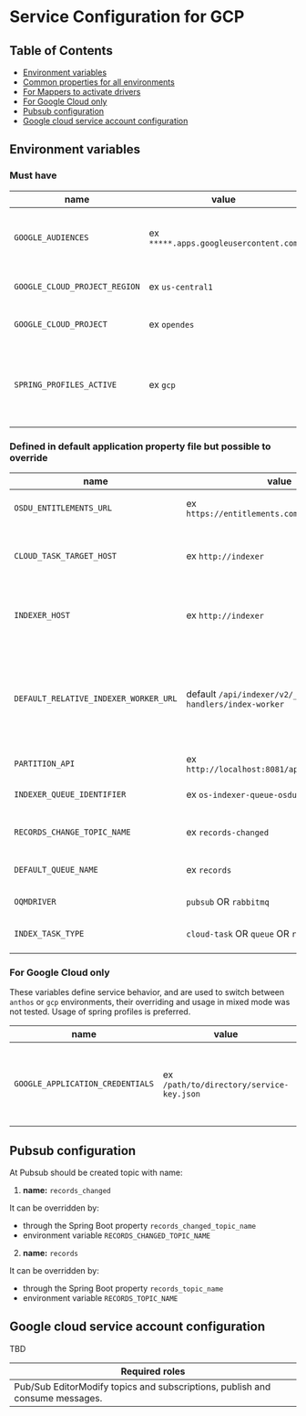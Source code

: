 # Service Configuration for GCP

## Table of Contents <a name="TOC"></a>
* [Environment variables](#Environment-variables)
* [Common properties for all environments](#Common-properties-for-all-environments)
* [For Mappers to activate drivers](#For-Mappers-to-activate-drivers)
* [For Google Cloud only](#For-Google-Cloud-only)
* [Pubsub configuration](#Pubsub-configuration)
* [Google cloud service account configuration](#Google-cloud-service-account-configuration)

## Environment variables

### Must have

| name | value | description | sensitive? | source |
| ---  | ---   | ---         | ---        | ---    |
| `GOOGLE_AUDIENCES` | ex `*****.apps.googleusercontent.com` | Client ID for getting access to cloud resources | yes | https://console.cloud.google.com/apis/credentials |
| `GOOGLE_CLOUD_PROJECT_REGION` | ex `us-central1` | Service deployment region | no | output of infrastructure deployment |
| `GOOGLE_CLOUD_PROJECT` | ex `opendes` | Google Cloud Project Id| no | output of infrastructure deployment |
| `SPRING_PROFILES_ACTIVE` | ex `gcp` | Spring profile that activate default configuration for GCP environment | false | - |

### Defined in default application property file but possible to override

| name | value | description | sensitive? | source |
| ---  | ---   | ---         | ---        | ---    |
| `OSDU_ENTITLEMENTS_URL` | ex `https://entitlements.com/entitlements/v1` | Entitlements API endpoint | no | output of infrastructure deployment |
| `CLOUD_TASK_TARGET_HOST` | ex `http://indexer` | Indexer Service _public_ host, relative url will be used from incoming task, if no url present in task then will be used url from property `DEFAULT_RELATIVE_INDEXER_WORKER_URL` | no | output of infrastructure deployment |
| `INDEXER_HOST` | ex `http://indexer` | Should be provided when `INDEX_TASK_TYPE == rest` only. Indexer Service host, base url to send REST request to Indexer, combined with relative indexer worker url | no | output of infrastructure deployment |
| `DEFAULT_RELATIVE_INDEXER_WORKER_URL` | default `/api/indexer/v2/_dps/task-handlers/index-worker` | Indexer Service has two endpoints to process indexing tasks, `/index-worker` and `/reindex-worker` first serves to process requests with specific `storage-record-ids` and add those records to elasticsearch, second for reprocessing tasks it consumes `kind` and `cursor` to request more records from storage| no | output of infrastructure deployment |
| `PARTITION_API` | ex `http://localhost:8081/api/partition/v1` | Partition service endpoint | no | - |
| `INDEXER_QUEUE_IDENTIFIER` | ex `os-indexer-queue-osdu` | Config for cloud tasks queue, will be used combination of `data-partition-id` and `INDEXER_QUEUE_IDENTIFIER` | no | - |
| `RECORDS_CHANGE_TOPIC_NAME` | ex `records-changed` | Name of queue for receiving messages from Storage service about records changes | no | - |
| `DEFAULT_QUEUE_NAME` | ex `records` | Name of queue for sending messages with records info  to Indexer service | no | - |
| `OQMDRIVER` | `pubsub` OR `rabbitmq` | Oqm driver mode that defines which queue will be used | no | - |
| `INDEX_TASK_TYPE` | `cloud-task` OR `queue` OR `rest` | The property enables the support of Google Cloud Tasks / REST requests / Queue messaging. | no | - |

### For Google Cloud only

These variables define service behavior, and are used to switch between `anthos` or `gcp` environments, their overriding
and usage in mixed mode was not tested. Usage of spring profiles is preferred.

| name                         | value                                 | description                                                        | sensitive? | source                                            |
|------------------------------|---------------------------------------|--------------------------------------------------------------------|------------|---------------------------------------------------|
| `GOOGLE_APPLICATION_CREDENTIALS` | ex `/path/to/directory/service-key.json` | Service account credentials, you only need this if running locally | yes | https://console.cloud.google.com/iam-admin/serviceaccounts |

## Pubsub configuration

At Pubsub should be created topic with name:

1. **name:** `records_changed`

It can be overridden by:

- through the Spring Boot property `records_changed_topic_name`
- environment variable `RECORDS_CHANGED_TOPIC_NAME`

2.  **name:** `records`

It can be overridden by:

- through the Spring Boot property `records_topic_name`
- environment variable `RECORDS_TOPIC_NAME`

## Google cloud service account configuration
TBD

| Required roles |
| ---    |
| Pub/Sub EditorModify topics and subscriptions, publish and consume messages. |